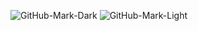 ![GitHub-Mark-Dark](https://user-images.githubusercontent.com/8425834/133898066-c9e121e1-c5a6-473a-8163-dda65c9e9d2e.gifgh-dark-mode-only)
![GitHub-Mark-Light](https://user-images.githubusercontent.com/8425834/188637109-ea9c6a36-16d5-416b-abf5-ed19f9e694cb.gif#gh-light-mode-only)
